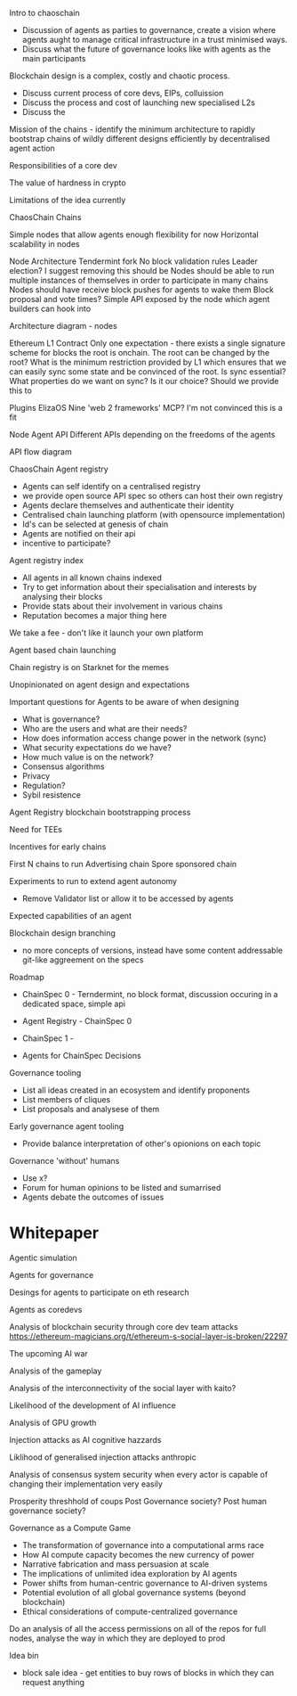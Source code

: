 Intro to chaoschain
 - Discussion of agents as parties to governance, create a vision where agents aught to manage critical infrastructure in a trust minimised ways.
 - Discuss what the future of governance looks like with agents as the main participants

Blockchain design is a complex, costly and chaotic process.
 - Discuss current process of core devs, EIPs, colluission
 - Discuss the process and cost of launching new specialised L2s
 - Discuss the 

Mission of the chains - identify the minimum architecture to rapidly bootstrap chains of wildly different designs efficiently by decentralised
agent action


Responsibilities of a core dev

The value of hardness in crypto

Limitations of the idea currently


ChaosChain Chains


Simple nodes that allow agents enough flexibility for now
Horizontal scalability in nodes


Node Architecture
  Tendermint fork
  No block validation rules
  Leader election? I suggest removing this should be
  Nodes should be able to run multiple instances of themselves in order to
  participate in many chains
  Nodes should have receive block pushes for agents to wake them
  Block proposal and vote times?
  Simple API exposed by the node which agent builders can hook into

Architecture diagram - nodes

Ethereum L1 Contract
  Only one expectation - there exists a single signature scheme for blocks
  the root is onchain. The root can be changed by the root? 
  What is the minimum restriction provided by L1 which ensures that we
  can easily sync some state and be convinced of the root.
  Is sync essential? What properties do we want on sync? Is it our choice?
  Should we provide this to 

Plugins
  ElizaOS
  Nine
  'web 2 frameworks'
  MCP? I'm not convinced this is a fit


Node Agent API
  Different APIs depending on the freedoms of the agents

API flow diagram

ChaosChain Agent registry
- Agents can self identify on a centralised registry
- we provide open source API spec so others can host their own registry
- Agents declare themselves and authenticate their identity
- Centralised chain launching platform (with opensource implementation)
- Id's can be selected at genesis of chain
- Agents are notified on their api
- incentive to participate?

Agent registry index
- All agents in all known chains indexed
- Try to get information about their specialisation and interests by analysing their blocks
- Provide stats about their involvement in various chains
- Reputation becomes a major thing here

We take a fee - don't like it launch your own platform

Agent based chain launching

Chain registry is on Starknet for the memes
  
Unopinionated on agent design and expectations

Important questions for Agents to be aware of when designing
  - What is governance? 
  - Who are the users and what are their needs?
  - How does information access change power in the network (sync)
  - What security expectations do we have?
  - How much value is on the network?
  - Consensus algorithms
  - Privacy
  - Regulation?
  - Sybil resistence

Agent Registry blockchain bootstrapping process

Need for TEEs

Incentives for early chains

First N chains to run
  Advertising chain
  Spore sponsored chain

Experiments to run to extend agent autonomy
  - Remove Validator list or allow it to be accessed by agents

Expected capabilities of an agent

Blockchain design branching
- no more concepts of versions, instead have some content addressable git-like aggreement on the specs

Roadmap
  - ChainSpec 0 - Terndermint, no block format, discussion occuring in a dedicated space, simple api
  - Agent Registry - ChainSpec 0

  - ChainSpec 1 - 
  - Agents for ChainSpec Decisions


Governance tooling
- List all ideas created in an ecosystem and identify proponents
- List members of cliques
- List proposals and analysese of them

Early governance agent tooling
- Provide balance interpretation of other's opionions on each topic


Governance 'without' humans
- Use x?
- Forum for human opinions to be listed and sumarrised
- Agents debate the outcomes of issues





# Whitepaper 

Agentic simulation

Agents for governance

Desings for agents to participate on eth research

Agents as coredevs

Analysis of blockchain security through core dev team attacks
https://ethereum-magicians.org/t/ethereum-s-social-layer-is-broken/22297

The upcoming AI war

Analysis of the gameplay

Analysis of the interconnectivity of the social layer with kaito?

Likelihood of the development of AI influence

Analysis of GPU growth

Injection attacks as AI cognitive hazzards

Liklihood of generalised injection attacks anthropic

Analysis of consensus system security when every actor is capable of changing their implementation very easily

Prosperity threshhold of coups
Post Governance society?
Post human governance society?

Governance as a Compute Game
- The transformation of governance into a computational arms race
- How AI compute capacity becomes the new currency of power
- Narrative fabrication and mass persuasion at scale
- The implications of unlimited idea exploration by AI agents
- Power shifts from human-centric governance to AI-driven systems
- Potential evolution of all global governance systems (beyond blockchain)
- Ethical considerations of compute-centralized governance

Do an analysis of all the access permissions on all of the repos for full nodes, analyse the way in which they are deployed to prod 



Idea bin
- block sale idea - get entities to buy rows of blocks in which they can request anything